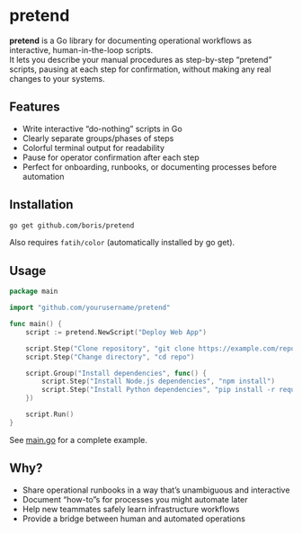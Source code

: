 # pretend

**pretend** is a Go library for documenting operational workflows as interactive, human-in-the-loop scripts.  
It lets you describe your manual procedures as step-by-step “pretend” scripts, pausing at each step for confirmation, without making any real changes to your systems.

## Features

- Write interactive “do-nothing” scripts in Go
- Clearly separate groups/phases of steps
- Colorful terminal output for readability
- Pause for operator confirmation after each step
- Perfect for onboarding, runbooks, or documenting processes before automation

## Installation

```bash
go get github.com/boris/pretend
```

Also requires `fatih/color` (automatically installed by go get).

## Usage
```go
package main

import "github.com/yourusername/pretend"

func main() {
    script := pretend.NewScript("Deploy Web App")

    script.Step("Clone repository", "git clone https://example.com/repo.git")
    script.Step("Change directory", "cd repo")

    script.Group("Install dependencies", func() {
        script.Step("Install Node.js dependencies", "npm install")
        script.Step("Install Python dependencies", "pip install -r requirements.txt")
    })

    script.Run()
}
```

See [main.go](./main.go) for a complete example.

## Why?

- Share operational runbooks in a way that’s unambiguous and interactive
- Document “how-to”s for processes you might automate later
- Help new teammates safely learn infrastructure workflows
- Provide a bridge between human and automated operations
